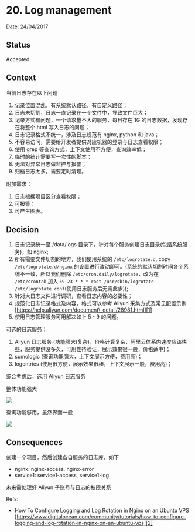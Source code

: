 # 20. Log management

Date: 24/04/2017

## Status

Accepted

## Context

当前日志存在以下问题

1. 记录位置混乱，有系统默认路径，有自定义路径；
2. 日志未切割，日志一直记录在一个文件中，导致文件巨大；
3. 记录方式有问题，一个请求量不大的服务，每日存在 1G 的日志数据，发现存在将整个 html 写入日志的问题；
4. 日志记录格式不统一，涉及日志规范有 nginx, python 和 java；
5. 不容易访问，需要给开发者提供对应机器的登录与日志查看权限；
6. 使用 grep 等查询方式，上下文使用不方便，查询效率低；
7. 临时的统计需要写一次性的脚本；
8. 无法对异常日志做监控与报警；
9. 归档日志太多，需要定时清理。

附加需求：

1. 日志根据项目区分查看权限；
2. 可报警；
3. 可产生图表。

## Decision

1. 日志记录统一至 /data/logs 目录下，针对每个服务创建日志目录(包括系统服务)，如 nginx;
2. 所有需要文件切割的地方，我们使用系统的 `/etc/logrotate.d`, copy `/etc/logrotate.d/nginx` 的设置进行改动即可。(系统的默认切割时间各个系统不一致，所以我们删除 `/etc/cron.daily/logrotate`，改为在 `/etc/crontab` 加入 `59 23 * * * root /usr/sbin/logrotate /etc/logrotate.conf`(使用日志服务后无需此步));
3. 针对大日志文件进行调研，查看日志内容的必要性；
4. 规范化日志记录格式及内容，格式可以参考 Aliyun 采集方式及常见配置示例 [https://help.aliyun.com/document\_detail/28981.html][1]
5.  使用日志管理服务可用解决如上 5 - 9 的问题。

可选的日志服务：

1. Aliyun 日志服务 (功能强大(复杂)，价格计算复杂，阿里云体系内速度应该快些，服务提供没多久，可用性待验证，展示效果很一般，价格适中)；
2. sumologic (查询功能强大，上下文展示方便，费用高)；
3. logentries (使用很方便，展示效果很棒，上下文展示一般，费用高)；

综合考虑后，选用 Aliyun 日志服务

整体功能强大

![][image-1]

查询功能够用，虽然界面一般

![][image-2]

## Consequences

创建一个项目，然后创建各自服务的日志库，如下

* nginx: nginx-access, nginx-error
* service1: service1-access, service1-log

未来需处理好 Aliyun 子账号与日志的权限关系

Refs:

* How To Configure Logging and Log Rotation in Nginx on an Ubuntu VPS [https://www.digitalocean.com/community/tutorials/how-to-configure-logging-and-log-rotation-in-nginx-on-an-ubuntu-vps][2]

[1]:	https://help.aliyun.com/document_detail/28981.html
[2]:	https://www.digitalocean.com/community/tutorials/how-to-configure-logging-and-log-rotation-in-nginx-on-an-ubuntu-vps

[image-1]:	files/aliyun-log-service.png
[image-2]:	files/aliyun-log-search.png